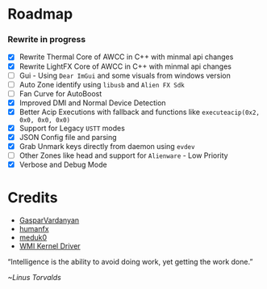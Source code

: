 # Roadmap

### Rewrite in progress

- [x] Rewrite Thermal Core of AWCC in C++ with minmal api changes
- [x] Rewrite LightFX Core of AWCC in C++ with minmal api changes
- [ ] Gui - Using `Dear ImGui` and some visuals from windows version
- [ ] Auto Zone identify using `libusb` and `Alien FX Sdk`
- [ ] Fan Curve for AutoBoost
- [x] Improved DMI and Normal Device Detection
- [x] Better Acip Executions with fallback and functions like `executeacip(0x2, 0x0, 0x0, 0x0)`
- [x] Support for Legacy `USTT` modes
- [x] JSON Config file and parsing
- [x] Grab Unmark keys directly from daemon using `evdev`
- [ ] Other Zones like head and support for `Alienware` - Low Priority
- [x] Verbose and Debug Mode

# Credits

- [GasparVardanyan](https://github.com/GasparVardanyan)
- [humanfx](https://github.com/tiagoporsch/humanfx)
- [meduk0](https://github.com/meduk0)
- [WMI Kernel Driver](https://docs.kernel.org/6.16/wmi/devices/alienware-wmi.html)

“Intelligence is the ability to avoid doing work, yet getting the work done.”

_~Linus Torvalds_
